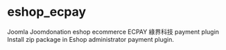 # eshop_ecpay
Joomla Joomdonation eshop ecommerce ECPAY 綠界科技 payment plugin <br>
Install zip package in Eshop administrator payment plugin.
